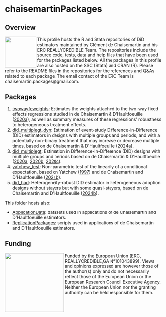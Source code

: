 # chaisemartinPackages
## Overview
<img align = "left" src='https://github.com/chaisemartinPackages/chaisemartinPackages/assets/125619230/4f291158-26c6-4e32-a2e4-d76e02a58249' width='100'/> 
This profile hosts the R and Stata repositories of DiD estimators maintained by Clément de Chaisemartin and his ERC REALLYCREDIBLE Team. 
The repositories include the source code, tests, data and help files that have been used for the packages listed below. 
All the packages in this profile are also hosted on the SSC (Stata) and CRAN (R).  
Please refer to the README files in the repositories for the references and Q&As related to each package.
The email contact of the ERC Team is chaisemartin.packages@gmail.com.

## Packages
1. [twowayfeweights](https://github.com/chaisemartinPackages/twowayfeweights.git): Estimates the weights attached to the two-way fixed effects regressions studied in de Chaisemartin & D’Haultfoeuille ([2020a](https://www.aeaweb.org/articles?id=10.1257/aer.20181169)), as well as summary measures of these regressions’ robustness to heterogeneous treatment effects.
2. [did_multiplegt_dyn](https://github.com/chaisemartinPackages/did_multiplegt_dyn.git): Estimation of event-study Difference-in-Difference (DID) estimators in designs with multiple groups and periods, and with a potentially non-binary treatment that may increase or decrease multiple times, based on de Chaisemartin & D'Haultfoeuille ([2024a](https://papers.ssrn.com/sol3/papers.cfm?abstract_id=3731856)).
3. [did_multiplegt](https://github.com/chaisemartinPackages/did_multiplegt.git): Estimation in Difference-in-Difference (DID) designs with multiple groups and periods based on de Chaisemartin & D'Haultfoeuille ([2020a](https://www.aeaweb.org/articles?id=10.1257/aer.20181169), [2020b](https://papers.ssrn.com/sol3/papers.cfm?abstract_id=3731856), [2020c](https://papers.ssrn.com/sol3/papers.cfm?abstract_id=3751060)).
4. [yatchew_test](https://github.com/chaisemartinPackages/yatchew_test.git): Non-parametric test of the linearity of a conditional expectation, based on Yatchew ([1997](https://www.sciencedirect.com/science/article/pii/S0165176597002188?via%3Dihub)) and de Chaisemartin and D'Haultfoeuille ([2024b](https://papers.ssrn.com/sol3/papers.cfm?abstract_id=4284811)).
5. [did_had](https://github.com/chaisemartinPackages/did_had): Heterogeneity-robust DID estimator in heterogeneous adoption designs without stayers but with some quasi-stayers, based on de Chaisemartin and D'Haultfoeuille ([2024b](https://papers.ssrn.com/sol3/papers.cfm?abstract_id=4284811)). 

This folder hosts also:
+ [ApplicationData](https://github.com/chaisemartinPackages/ApplicationData.git): datasets used in applications of de Chaisemartin and D'Haultfoeuille estimators.
+ [ReplicationPackages](https://github.com/chaisemartinPackages/ReplicationPackages.git): scripts used in applications of de Chaisemartin and D'Haultfoeuille estimators.

## Funding

<img align = "left" src ='https://github.com/chaisemartinPackages/chaisemartinPackages/assets/125619230/099170e6-178a-43df-80fc-6233e7720d7d' width = '190'/> Funded by the European Union (ERC, REALLYCREDIBLE,GA N°101043899). Views and opinions expressed are however those of the author(s) only and do not necessarily reflect those of the European Union or the European Research Council Executive Agency. Neither the European Union nor the granting authority can be held responsible for them.







